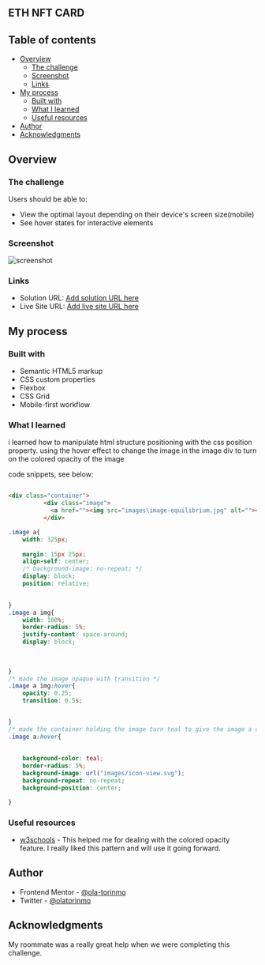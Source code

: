 
## ETH NFT CARD

## Table of contents

- [Overview](#overview)
  - [The challenge](#the-challenge)
  - [Screenshot](#screenshot)
  - [Links](#links)
- [My process](#my-process)
  - [Built with](#built-with)
  - [What I learned](#what-i-learned)
  - [Useful resources](#useful-resources)
- [Author](#author)
- [Acknowledgments](#acknowledgments)


## Overview

### The challenge

Users should be able to:

- View the optimal layout depending on their device's screen size(mobile)
- See hover states for interactive elements

### Screenshot

![screenshot](./design\Screenshot.jpg)

### Links

- Solution URL: [Add solution URL here](https://your-solution-url.com)
- Live Site URL: [Add live site URL here](https://ola-torinmo.github.io)

## My process

### Built with

- Semantic HTML5 markup
- CSS custom properties
- Flexbox
- CSS Grid
- Mobile-first workflow

### What I learned
i learned how to manipulate html structure positioning with the css position property.
using the hover effect to change the image in the image div to turn on the colored opacity of the image



code snippets, see below:

```html

<div class="container">
          <div class="image">
            <a href=""><img src="images\image-equilibrium.jpg" alt=""></a>
          </div>
```
```css
.image a{
    width: 325px;
    
    margin: 15px 25px;
    align-self: center;
    /* background-image: no-repeat; */
    display: block;
    position: relative;
    

}
.image a img{
    width: 100%;
    border-radius: 5%;
    justify-content: space-around;
    display: block;
    
    
    
}
/* made the image opaque with transition */
.image a img:hover{
    opacity: 0.25;
    transition: 0.5s;


}
/* made the container holding the image turn teal to give the image a colored opacity */
.image a:hover{
    
  
    background-color: teal;
    border-radius: 5%;
    background-image: url("images/icon-view.svg");
    background-repeat: no-repeat;
    background-position: center;

}

```





### Useful resources

- [w3schools](https://www.w3schools.com) - This helped me for dealing with the colored opacity feature. I really liked this pattern and will use it going forward.


## Author


- Frontend Mentor - [@ola-torinmo](https://www.frontendmentor.io/profile/yourusername)
- Twitter - [@olatorinmo](https://www.twitter.com/yourusername)


## Acknowledgments

My roommate was a really great help when we were completing this challenge.
